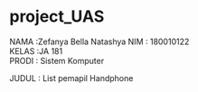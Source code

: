 # project_UAS
NAMA :Zefanya Bella Natashya
NIM : 180010122   
KELAS :JA 181   
PRODI : Sistem Komputer 

JUDUL : List pemapil Handphone
